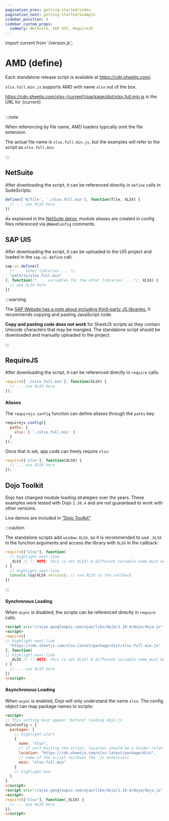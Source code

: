 ```yaml
---
pagination_prev: getting-started/index
pagination_next: getting-started/example
sidebar_position: 4
sidebar_custom_props:
  summary: NetSuite, SAP UI5, RequireJS
---
```


import current from '/version.js';

# AMD (define)

Each standalone release script is available at <https://cdn.sheetjs.com/>.

`xlsx.full.min.js` supports AMD with name `xlsx` out of the box.

<div><a href={`https://cdn.sheetjs.com/xlsx-${current}/package/dist/xlsx.full.min.js`}>https://cdn.sheetjs.com/xlsx-{current}/package/dist/xlsx.full.min.js</a> is the URL for {current}</div><br/>

:::note

When referencing by file name, AMD loaders typically omit the file extension.

The actual file name is `xlsx.full.min.js`, but the examples will refer to the
script as `xlsx.full.min`.

:::

## NetSuite

After downloading the script, it can be referenced directly in `define` calls
in SuiteScripts:

```js
define(['N/file', './xlsx.full.min'], function(file, XLSX) {
  // ... use XLSX here
})
```

As explained in the [NetSuite demo](../../demos/netsuite), module
aliases are created in config files referenced via `@NAmdConfig` comments.

## SAP UI5

After downloading the script, it can be uploaded to the UI5 project and loaded
in the `sap.ui.define` call:

```js
sap.ui.define([
  /* ... other libraries ... */
  "path/to/xlsx.full.min"
], function(/* ... variables for the other libraries ... */, XLSX) {
  // use XLSX here
})
```

:::warning

The [SAP Website has a note about including third-party JS libraries.](https://blogs.sap.com/2017/04/30/how-to-include-third-party-libraries-modules-in-sapui5/)
It recommends copying and pasting JavaScript code.

**Copy and pasting code does not work** for SheetJS scripts as they contain
Unicode characters that may be mangled.  The standalone script should be
downloaded and manually uploaded to the project.

:::

## RequireJS

After downloading the script, it can be referenced directly in `require` calls:

```js
require(['./xlsx.full.min'], function(XLSX) {
  // ... use XLSX here
});
```

#### Aliases

The `requirejs.config` function can define aliases through the `paths` key:

```js
requirejs.config({
  paths: {
    xlsx: [ './xlsx.full.min' ]
  }
});
```

Once that is set, app code can freely require `xlsx`:

```js
require(['xlsx'], function(XLSX) {
  // ... use XLSX here
});
```

## Dojo Toolkit

Dojo has changed module loading strategies over the years.  These examples were
tested with Dojo `1.10.4` and are not guaranteed to work with other versions.

Live demos are included in ["Dojo Toolkit"](../../demos/legacy#dojo-toolkit)

:::caution

The standalone scripts add `window.XLSX`, so it is recommended to use `_XLSX`
in the function arguments and access the library with `XLSX` in the callback:

```js
require(["xlsx"], function(
  // highlight-next-line
  _XLSX // !! NOTE: this is not XLSX! A different variable name must be used
) {
  // highlight-next-line
  console.log(XLSX.version); // use XLSX in the callback
})
```

:::

#### Synchronous Loading

When `async` is disabled, the scripts can be referenced directly in `require`
calls.

```html
<script src="//ajax.googleapis.com/ajax/libs/dojo/1.10.4/dojo/dojo.js" data-dojo-config="isDebug:1, async:0"></script>
<script>
require([
// highlight-next-line
  "https://cdn.sheetjs.com/xlsx-latest/package/dist/xlsx.full.min.js"
], function(
// highlight-next-line
  _XLSX // !! NOTE: this is not XLSX! A different variable name must be used
) {
  // ... use XLSX here
})
</script>
```

#### Asynchronous Loading

When `async` is enabled, Dojo will only understand the name `xlsx`.  The config
object can map package names to scripts:

```html
<script>
// This setting must appear *before* loading dojo.js
dojoConfig = {
  packages: [
    // highlight-start
    {
      name: "xlsx",
      // if self-hosting the script, location should be a folder relative to baseUrl setting
      location: "https://cdn.sheetjs.com/xlsx-latest/package/dist",
      // name of the script (without the .js extension)
      main: "xlsx.full.min"
    }
    // highlight-end
  ]
}
</script>
<script src="//ajax.googleapis.com/ajax/libs/dojo/1.10.4/dojo/dojo.js" data-dojo-config="isDebug:1, async:1"></script>
<script>
require(["xlsx"], function(_XLSX) {
  // ... use XLSX here
});
</script>
```